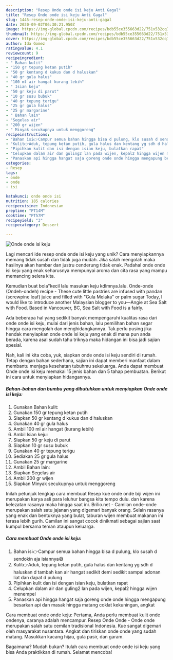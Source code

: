```yaml
---
description: "Resep Onde onde isi keju Anti Gagal"
title: "Resep Onde onde isi keju Anti Gagal"
slug: 1445-resep-onde-onde-isi-keju-anti-gagal
date: 2020-09-02T06:30:21.950Z
image: https://img-global.cpcdn.com/recipes/bdb55ce355663d22/751x532cq70/onde-onde-isi-keju-foto-resep-utama.jpg
thumbnail: https://img-global.cpcdn.com/recipes/bdb55ce355663d22/751x532cq70/onde-onde-isi-keju-foto-resep-utama.jpg
cover: https://img-global.cpcdn.com/recipes/bdb55ce355663d22/751x532cq70/onde-onde-isi-keju-foto-resep-utama.jpg
author: Ida Gomez
ratingvalue: 4.1
reviewcount: 9
recipeingredient:
- " Bahan kulit"
- "150 gr tepung ketan putih"
- "50 gr kentang d kukus dan d haluskan"
- "40 gr gula halus"
- "100 ml air hangat kurang lebih"
- " Isian keju"
- "50 gr keju di parut"
- "10 gr susu bubuk"
- "40 gr tepung terigu"
- "25 gr gula halus"
- "25 gr margarine"
- " Bahan lain"
- "Segelas air"
- "200 gr wijen"
- " Minyak secukupnya untuk menggoreng"
recipeinstructions:
- "Bahan isi👉Campur semua bahan hingga bisa d pulung, klo susah d sendokin aja isiannya😅"
- "Kulit👉Aduk, tepung ketan putih, gula halus dan kentang yg sdh d haluskan d tambah kan air hangat sedikit demi sedikit sampai adonan liat dan dapat d pulung"
- "Pipihkan kulit dan isi dengan isian keju, bulatkan rapat"
- "Celupkan dalam air dan guling2 lan pada wijen, kepal2 hingga wijen menempel"
- "Panaskan api hingga hangat saja goreng onde onde hingga mengapung besarkan api dan masak hingga matang coklat kekuningan, angkat"
categories:
- Resep
tags:
- onde
- onde
- isi

katakunci: onde onde isi 
nutrition: 185 calories
recipecuisine: Indonesian
preptime: "PT14M"
cooktime: "PT57M"
recipeyield: "3"
recipecategory: Dessert

---
```



![Onde onde isi keju](https://img-global.cpcdn.com/recipes/bdb55ce355663d22/751x532cq70/onde-onde-isi-keju-foto-resep-utama.jpg)

Lagi mencari ide resep onde onde isi keju yang unik? Cara menyiapkannya memang tidak susah dan tidak juga mudah. Jika salah mengolah maka hasilnya akan hambar dan justru cenderung tidak enak. Padahal onde onde isi keju yang enak seharusnya mempunyai aroma dan cita rasa yang mampu memancing selera kita.

Kemudian buat bola&#34;kecil lalu masukan keju kdlmnya.lalu. Onde-onde (Ondeh-ondeh) recipe - These cute little pastries are infused with pandan (screwpine leaf) juice and filled with &#34;Gula Melaka&#34; or palm sugar Today, I would like to introduce another Malaysian blogger to you—Angie at Sea Salt with Food. Based in Vancouver, BC, Sea Salt with Food is a fairly.

Ada beberapa hal yang sedikit banyak mempengaruhi kualitas rasa dari onde onde isi keju, mulai dari jenis bahan, lalu pemilihan bahan segar hingga cara mengolah dan menghidangkannya. Tak perlu pusing jika hendak menyiapkan onde onde isi keju yang enak di mana pun anda berada, karena asal sudah tahu triknya maka hidangan ini bisa jadi sajian spesial.


Nah, kali ini kita coba, yuk, siapkan onde onde isi keju sendiri di rumah. Tetap dengan bahan sederhana, sajian ini dapat memberi manfaat dalam membantu menjaga kesehatan tubuhmu sekeluarga. Anda dapat membuat Onde onde isi keju memakai 15 jenis bahan dan 5 tahap pembuatan. Berikut ini cara untuk menyiapkan hidangannya.

<!--inarticleads1-->

##### Bahan-bahan dan bumbu yang dibutuhkan untuk menyiapkan Onde onde isi keju:

1. Gunakan  Bahan kulit:
1. Gunakan 150 gr tepung ketan putih
1. Siapkan 50 gr kentang d kukus dan d haluskan
1. Gunakan 40 gr gula halus
1. Ambil 100 ml air hangat (kurang lebih)
1. Ambil  Isian keju:
1. Siapkan 50 gr keju di parut
1. Siapkan 10 gr susu bubuk
1. Gunakan 40 gr tepung terigu
1. Sediakan 25 gr gula halus
1. Gunakan 25 gr margarine
1. Ambil  Bahan lain:
1. Siapkan Segelas air
1. Ambil 200 gr wijen
1. Siapkan  Minyak secukupnya untuk menggoreng


Inilah petunjuk lengkap cara membuat Resep kue onde onde biji wijen ini merupakan karya asli para leluhur bangsa kita tempo dulu. dan karena kelezatan rasanya maka hingga saat ini. Brilio.net - Camilan onde-onde merupakan salah satu jajanan yang digemari banyak orang. Selain rasanya yang enak dan bentuknya yang bulat, taburan wijen membuat makanan ini terasa lebih gurih. Camilan ini sangat cocok dinikmati sebagai sajian saat kumpul bersama teman ataupun keluarga. 

<!--inarticleads2-->

##### Cara membuat Onde onde isi keju:

1. Bahan isi👉Campur semua bahan hingga bisa d pulung, klo susah d sendokin aja isiannya😅
1. Kulit👉Aduk, tepung ketan putih, gula halus dan kentang yg sdh d haluskan d tambah kan air hangat sedikit demi sedikit sampai adonan liat dan dapat d pulung
1. Pipihkan kulit dan isi dengan isian keju, bulatkan rapat
1. Celupkan dalam air dan guling2 lan pada wijen, kepal2 hingga wijen menempel
1. Panaskan api hingga hangat saja goreng onde onde hingga mengapung besarkan api dan masak hingga matang coklat kekuningan, angkat


Cara membuat onde onde keju: Pertama, Anda perlu membuat kulit onde ondenya, caranya adalah mencampur. Resep Onde Onde - Onde onde merupakan salah satu cemilan tradisional Indonesia. Kue sangat digemari oleh masyarakat nusantara. Angkat dan tiriskan onde onde yang sudah matang. Masukkan kacang hijau, gula pasir, dan garam. 

Bagaimana? Mudah bukan? Itulah cara membuat onde onde isi keju yang bisa Anda praktikkan di rumah. Selamat mencoba!
